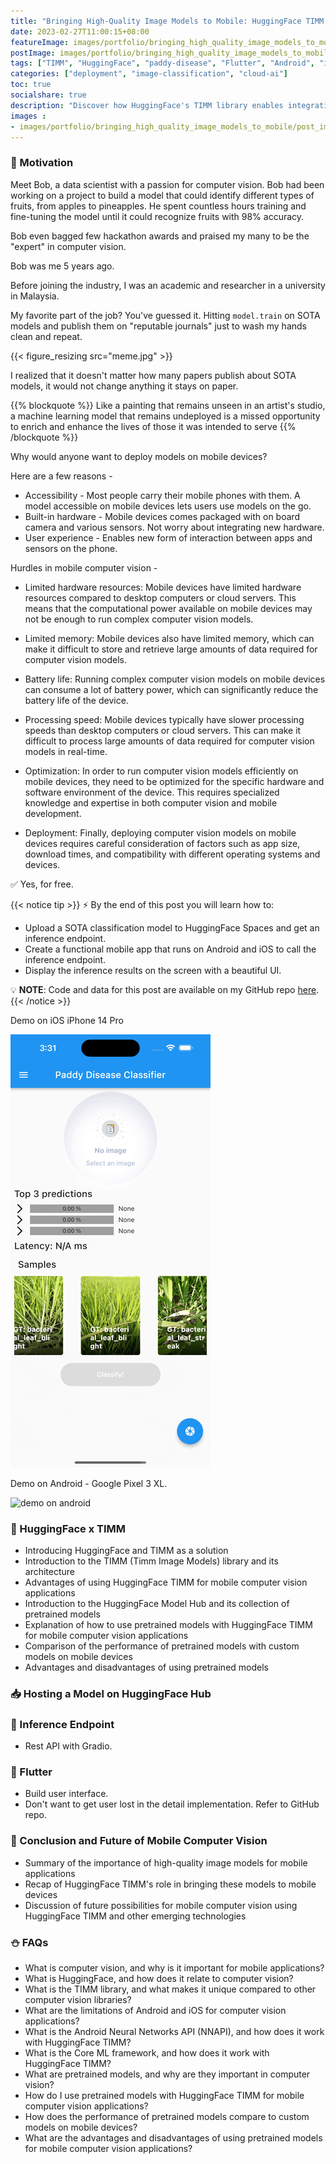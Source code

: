 ```yaml
---
title: "Bringing High-Quality Image Models to Mobile: HuggingFace TIMM x Android & iOS"
date: 2023-02-27T11:00:15+08:00
featureImage: images/portfolio/bringing_high_quality_image_models_to_mobile/thumbnail.gif
postImage: images/portfolio/bringing_high_quality_image_models_to_mobile/post_image.gif
tags: ["TIMM", "HuggingFace", "paddy-disease", "Flutter", "Android", "iOS", "EdgeNeXt"]
categories: ["deployment", "image-classification", "cloud-ai"]
toc: true
socialshare: true
description: "Discover how HuggingFace's TIMM library enables integration of state-of-the-art computer vision models on mobile."
images : 
- images/portfolio/bringing_high_quality_image_models_to_mobile/post_image.gif
---
```



### 🌟 Motivation

Meet Bob, a data scientist with a passion for computer vision. Bob had been working on a project to build a model that could identify different types of fruits, from apples to pineapples. He spent countless hours training and fine-tuning the model until it could recognize fruits with 98% accuracy.

Bob even bagged few hackathon awards and praised my many to be the "expert" in computer vision.

Bob was me 5 years ago.

Before joining the industry, I was an academic and researcher in a university in Malaysia.

My favorite part of the job? You've guessed it. Hitting `model.train` on SOTA models and publish them on "reputable journals" just to wash my hands clean and repeat.

{{< figure_resizing src="meme.jpg" >}}

I realized that it doesn't matter how many papers publish about SOTA models, it would not change anything it stays on paper. 

{{% blockquote %}}
Like a painting that remains unseen in an artist's studio, a machine learning model that remains undeployed is a missed opportunity to enrich and enhance the lives of those it was intended to serve
{{% /blockquote %}}

Why would anyone want to deploy models on mobile devices? 

Here are a few reasons -
+ Accessibility - Most people carry their mobile phones with them. A model accessible on mobile devices lets users use models on the go.
+ Built-in hardware - Mobile devices comes packaged with on board camera and various sensors. Not worry about integrating new hardware.
+ User experience - Enables new form of interaction between apps and sensors on the phone.


Hurdles in mobile computer vision -

+ Limited hardware resources: Mobile devices have limited hardware resources compared to desktop computers or cloud servers. This means that the computational power available on mobile devices may not be enough to run complex computer vision models.

+ Limited memory: Mobile devices also have limited memory, which can make it difficult to store and retrieve large amounts of data required for computer vision models.

+ Battery life: Running complex computer vision models on mobile devices can consume a lot of battery power, which can significantly reduce the battery life of the device.

+ Processing speed: Mobile devices typically have slower processing speeds than desktop computers or cloud servers. This can make it difficult to process large amounts of data required for computer vision models in real-time.

+ Optimization: In order to run computer vision models efficiently on mobile devices, they need to be optimized for the specific hardware and software environment of the device. This requires specialized knowledge and expertise in both computer vision and mobile development.

+ Deployment: Finally, deploying computer vision models on mobile devices requires careful consideration of factors such as app size, download times, and compatibility with different operating systems and devices.


✅ Yes, for free.

{{< notice tip >}}
⚡ By the end of this post you will learn how to:
+ Upload a SOTA classification model to HuggingFace Spaces and get an inference endpoint.
+ Create a functional mobile app that runs on Android and iOS to call the inference endpoint.
+ Display the inference results on the screen with a beautiful UI.

💡 **NOTE**: Code and data for this post are available on my GitHub repo [here](https://github.com/dnth/huggingface-timm-mobile-blogpost).
{{< /notice >}}


Demo on iOS iPhone 14 Pro

![demo on ios](demo_ios.gif)

Demo on Android - Google Pixel 3 XL.

![demo on android](demo_android.gif)


### 🤗 HuggingFace x TIMM

- Introducing HuggingFace and TIMM as a solution
- Introduction to the TIMM (Timm Image Models) library and its architecture
- Advantages of using HuggingFace TIMM for mobile computer vision applications
- Introduction to the HuggingFace Model Hub and its collection of pretrained models
- Explanation of how to use pretrained models with HuggingFace TIMM for mobile computer vision applications
- Comparison of the performance of pretrained models with custom models on mobile devices
- Advantages and disadvantages of using pretrained models


### 📥 Hosting a Model on HuggingFace Hub

### 🔄 Inference Endpoint
- Rest API with Gradio.

### 📲 Flutter
- Build user interface.
- Don't want to get user lost in the detail implementation. Refer to GitHub repo.

### 🎄 Conclusion and Future of Mobile Computer Vision

- Summary of the importance of high-quality image models for mobile applications
- Recap of HuggingFace TIMM's role in bringing these models to mobile devices
- Discussion of future possibilities for mobile computer vision using HuggingFace TIMM and other emerging technologies


### ⛄ FAQs
- What is computer vision, and why is it important for mobile applications?
- What is HuggingFace, and how does it relate to computer vision?
- What is the TIMM library, and what makes it unique compared to other computer vision libraries?
- What are the limitations of Android and iOS for computer vision applications?
- What is the Android Neural Networks API (NNAPI), and how does it work with HuggingFace TIMM?
- What is the Core ML framework, and how does it work with HuggingFace TIMM?
- What are pretrained models, and why are they important in computer vision?
- How do I use pretrained models with HuggingFace TIMM for mobile computer vision applications?
- How does the performance of pretrained models compare to custom models on mobile devices?
- What are the advantages and disadvantages of using pretrained models for mobile computer vision applications?